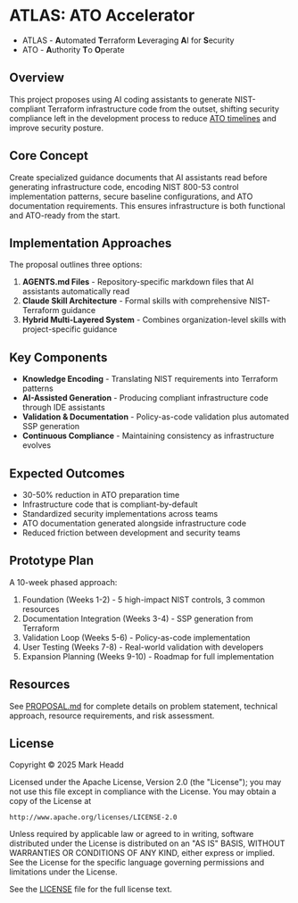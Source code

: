 # ATLAS: ATO Accelerator

* ATLAS - **A**utomated **T**erraform **L**everaging **A**I for **S**ecurity
* ATO - **A**uthority **T**o **O**perate

## Overview

This project proposes using AI coding assistants to generate NIST-compliant Terraform infrastructure code from the outset, shifting security compliance left in the development process to reduce [ATO timelines](https://atos.open-control.org/steps/#top) and improve security posture.

## Core Concept

Create specialized guidance documents that AI assistants read before generating infrastructure code, encoding NIST 800-53 control implementation patterns, secure baseline configurations, and ATO documentation requirements. This ensures infrastructure is both functional and ATO-ready from the start.

## Implementation Approaches

The proposal outlines three options:

1. **AGENTS.md Files** - Repository-specific markdown files that AI assistants automatically read
2. **Claude Skill Architecture** - Formal skills with comprehensive NIST-Terraform guidance  
3. **Hybrid Multi-Layered System** - Combines organization-level skills with project-specific guidance

## Key Components

- **Knowledge Encoding** - Translating NIST requirements into Terraform patterns
- **AI-Assisted Generation** - Producing compliant infrastructure code through IDE assistants
- **Validation & Documentation** - Policy-as-code validation plus automated SSP generation
- **Continuous Compliance** - Maintaining consistency as infrastructure evolves

## Expected Outcomes

- 30-50% reduction in ATO preparation time
- Infrastructure code that is compliant-by-default
- Standardized security implementations across teams
- ATO documentation generated alongside infrastructure code
- Reduced friction between development and security teams

## Prototype Plan

A 10-week phased approach:
1. Foundation (Weeks 1-2) - 5 high-impact NIST controls, 3 common resources
2. Documentation Integration (Weeks 3-4) - SSP generation from Terraform
3. Validation Loop (Weeks 5-6) - Policy-as-code implementation
4. User Testing (Weeks 7-8) - Real-world validation with developers
5. Expansion Planning (Weeks 9-10) - Roadmap for full implementation

## Resources

See [PROPOSAL.md](PROPOSAL.md) for complete details on problem statement, technical approach, resource requirements, and risk assessment.

## License

Copyright © 2025 Mark Headd

Licensed under the Apache License, Version 2.0 (the "License");
you may not use this file except in compliance with the License.
You may obtain a copy of the License at

    http://www.apache.org/licenses/LICENSE-2.0

Unless required by applicable law or agreed to in writing, software
distributed under the License is distributed on an "AS IS" BASIS,
WITHOUT WARRANTIES OR CONDITIONS OF ANY KIND, either express or implied.
See the License for the specific language governing permissions and
limitations under the License.

See the [LICENSE](LICENSE) file for the full license text.

